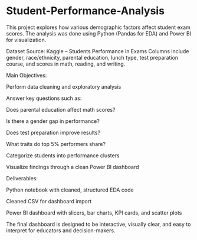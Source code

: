 # Student-Performance-Analysis
This project explores how various demographic factors affect student exam scores. The analysis was done using Python (Pandas for EDA) and Power BI for visualization.

Dataset Source: Kaggle – Students Performance in Exams
Columns include gender, race/ethnicity, parental education, lunch type, test preparation course, and scores in math, reading, and writing.

Main Objectives:

Perform data cleaning and exploratory analysis

Answer key questions such as:

Does parental education affect math scores?

Is there a gender gap in performance?

Does test preparation improve results?

What traits do top 5% performers share?

Categorize students into performance clusters

Visualize findings through a clean Power BI dashboard

Deliverables:

Python notebook with cleaned, structured EDA code

Cleaned CSV for dashboard import

Power BI dashboard with slicers, bar charts, KPI cards, and scatter plots

The final dashboard is designed to be interactive, visually clear, and easy to interpret for educators and decision-makers.
